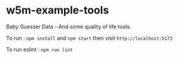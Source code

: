 # w5m-example-tools
Baby Guesser Data - And some quality of life tools.

To run : `npm install` and `npm start` then visit `http://localhost:5173`

To run eslint : `npm run lint`
